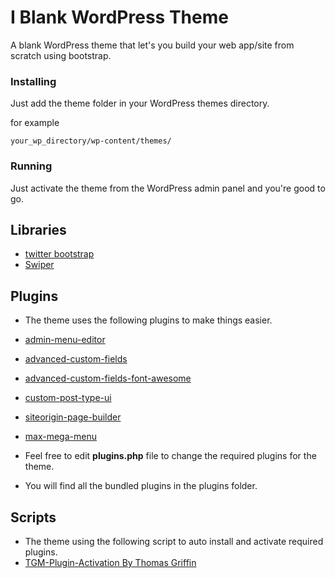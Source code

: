 # I Blank WordPress Theme

A blank WordPress theme that let's you build your web app/site from scratch using bootstrap.


### Installing

Just add the theme folder in your WordPress themes directory.

for example
```
your_wp_directory/wp-content/themes/
```

### Running
Just activate the theme from the WordPress admin panel
and you're good to go.

## Libraries

- <a href="https://getbootstrap.com/">twitter bootstrap</a>
- <a href="http://idangero.us/swiper/">Swiper</a>

## Plugins

- The theme uses the following plugins to make things easier.

- <a href="https://wordpress.org/plugins/admin-menu-editor/">admin-menu-editor</a>
- <a href="https://www.advancedcustomfields.com/">advanced-custom-fields</a>
- <a href="https://wordpress.org/plugins/advanced-custom-fields-font-awesome/">advanced-custom-fields-font-awesome</a>
- <a href="https://wordpress.org/plugins/custom-post-type-ui/">custom-post-type-ui</a>
- <a href="https://siteorigin.com/page-builder/">siteorigin-page-builder</a>
- <a href="https://wordpress.org/plugins/megamenu/">max-mega-menu</a>

- Feel free to edit <strong>plugins.php</strong> file to change the required plugins for the theme.

- You will find all the bundled plugins in the plugins folder.

## Scripts
- The theme using the following script to auto install and activate required plugins.
- <a href="http://tgmpluginactivation.com/">TGM-Plugin-Activation By Thomas Griffin</a>
